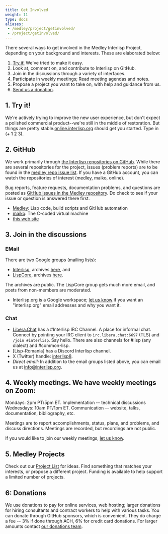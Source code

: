 ```yaml
---
title: Get Involved
weight: 11
type: docs
aliases:
 - /medley/project/getinvolved/
 - /project/getInvolved/
---
```


There several ways to get involved in the Medley Interlisp Project, depending on your background and interests. These are elaborated below:

1. [Try it!](/software) We've tried to make it easy. 
2. Look at, comment on, and contribute to Interlisp on GitHub.
3. Join in the discussions through a variety of interfaces.
4. Participate in weekly meetings; Read meeting agendas and notes.
5. Propose a project you want to take on, with help and guidance from us.
6. [Send us a donation](https://github.com/sponsors/Interlisp).

## 1. Try it!

We're actively trying to improve the new user experience, but don't expect a polished commercial product--we're still in the middle of restoration. But things are pretty stable.[online.interlisp.org](https://online.interlisp.org) should get you started. Type in (+ 1 2 3).

## 2. GitHub

We work primarily through [the Interlisp repositories on GitHub](https://github.com/Interlisp). While there are several repositories for the project, issues (problem reports) are to be found in the [medley repo issue list](https://github.com/Interlisp/medley/issues). If you have a GitHub account, you can watch the repositories of interest (medley, maiko, online).

Bug reports, feature requests, documentation problems, and questions are posted as [GitHub issues in the Medley repository](https://github.com/Interlisp/medley/issues). Do check to see if your issue or question is answered there first.

* [Medley](https://github.com/Interlisp/medley): Lisp code, build scripts and GitHub automation
* [maiko](https://github.com/Interlisp/maiko): The C-coded virtual machine
* [this web site](https://github.com/Interlisp/Interlisp.github.io#README)

## 3. Join in the discussions

### EMail
There are two Google groups (mailing lists):

* [Interlisp](mailto:interlisp@googlegroups.com), archives [here](https://groups.google.com/u/1/g/interlisp), and
* [LispCore](mailto:lispcore@googlegroups.com), archives [here](https://groups.google.com/u/1/g/lispcore).

The archives are public. The LispCore group gets much more email, and posts from non-members are moderated.

* Interlisp.org is a Google workspace; [let us know](mailto:info@interlisp.org) if you want an "interlisp.org" email addresses and why you want it.

### Chat
* [Libera.Chat](https://libera.chat) has a #Interlisp IRC Channel. A place for informal chat. Connect by pointing your IRC client to `irc.libera.chat:6697` (TLS) and `/join #interlisp`. Say hello. There are also channels for #lisp (any dialect) and #common-lisp.
* [Lisp-Romania] has a Discord Interlisp channel.
* X (Twitter) handle: [interlisp8](https://twitter.com/interlisp8).
* _Direct email:_ In addition to the email groups listed above, you can email us at [info@interlisp.org](mailto:info@interlisp.org).

## 4. Weekly meetings. We have weekly meetings on Zoom:

Mondays:    2pm PT/5pm ET. Implementation -- technical discussions 
Wednesdays: 10am PT/1pm ET. Communication -- website, talks,
                             documentation, bibliography, etc.
	      
Meetings are to report accomplishments, status, plans, and problems, and discuss directions. Meetings are recorded, but recordings are not public.

If you would like to join our weekly meetings, [let us know](mailto:info@interlisp.org).

## 5. Medley Projects

Check out our [Project List](https://docs.google.com/document/d/1ceXj7VzPeLSM0sBwEnYQqArKsXg0VKCWLTF0zv10LRg/edit?usp=sharing) for ideas. Find something that matches your interests, or propose a different project. Funding is available to help support a limited number of projects.

## 6: Donations

We use donations to pay for online services, web hosting; larger donations for hiring consultants and contract workers to help with various tasks.
You can donate through GitHub sponsors, which is convenient. They do charge a fee -- 3% if done through ACH, 6% for credit card donations. For larger amounts contact [our donations team](mailto:board@interlisp.org).
